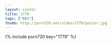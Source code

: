 ```yaml
--- 
layout: sieutv
title: 1779
tags: ["001"]
thumb: http://porn720.net/video/1779/poster.jpg
---
```

{% include porn720 key="1779" %} 
